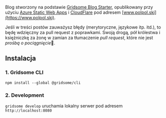Blog stworzony na podstawie [Gridsome Blog Starter](https://github.com/gridsome/gridsome-starter-blog), 
opublikowany przy użyciu [Azure Static Web Apps](https://azure.microsoft.com/en-us/services/app-service/static/) i [CloudFlare](https://www.cloudflare.com/) pod adresem [www.polpol.ski](https://www.polpol.ski).

Jeśli w treści postów zauważysz błędy (merytoryczne, językowe itp. itd.), to będę wdzięczny za pull request z poprawkami. Swoją drogą, pół królestwa i księżniczkę za żonę w zamian za tłumaczenie *pull request*, które nie jest *prośbą o pociągnięcie*🤣.

## Instalacja

### 1. Gridsome CLI

`npm install --global @gridsome/cli`

### 2. Development

`gridsome develop` uruchamia lokalny serwer pod adresem `http://localhost:8080`